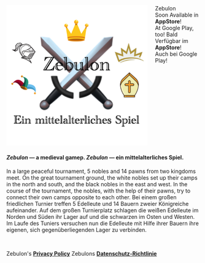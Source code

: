<div class="columns">
  <div class="logoColumn logoColumnLeft"><img src="zebulon-1024.png"></div>
  <div class="logoColumn logoColumnRight">
    <div class="vCentered">
      <div class="logoTitle">Zebulon</div>
      <div class="logoDescription">
        <span class="en">Soon Available in <b>AppStore</b>!<br>At Google Play, too!</span>
        <span class="de">Bald Verfügbar im <b>AppStore</b>!<br>Auch bei Google Play!</span>
      </div>
    </div>
  </div>
</div>

<h4>
  <span class="en"><b><i>Zebulon</i></b> — a medieval gamep.</span>
  <span class="de"><b><i>Zebulon</i></b> — ein mittelalterliches Spiel.</span>
</h4>

<p>
  <span class="en">In a large peaceful tournament, 5 nobles and 14 pawns from two kingdoms meet. On the great tournament ground, the white nobles set up their camps in the north and south, and the black nobles in the east and west. In the course of the tournament, the nobles, with the help of their pawns, try to connect their own camps opposite to each other.</span>
  <span class="de">Bei einem großen friedlichen Turnier treffen 5 Edelleute und 14 Bauern zweier Königreiche aufeinander. Auf dem großen Turnierplatz schlagen die weißen Edelleute im Norden und Süden ihr Lager auf und die schwarzen im Osten und Westen. Im Laufe des Tuniers versuchen nun die Edelleute mit Hilfe ihrer Bauern ihre eigenen, sich gegenüberliegenden Lager zu verbinden.</span>
</p>

<p>&nbsp;</p>

<p class="hint">
  <span class="en">Zebulon's <b><a href="PrivacyPolicy.html">Privacy Policy</a></b></span>
  <span class="de">Zebulons <b><a href="PrivacyPolicy.html">Datenschutz-Richtlinie</a></b></span> 
</p> 

<h3>&nbsp;</h3>

